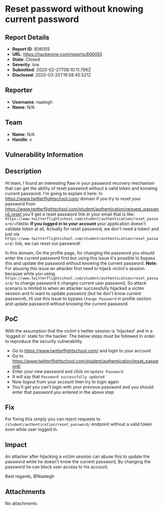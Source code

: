 # Reset password without knowing current password

## Report Details
- **Report ID**: 806055
- **URL**: https://hackerone.com/reports/806055
- **State**: Closed
- **Severity**: low
- **Submitted**: 2020-02-27T08:10:11.796Z
- **Disclosed**: 2020-03-25T19:58:45.521Z

## Reporter
- **Username**: naategh
- **Name**: N/A

## Team
- **Name**: N/A
- **Handle**: x

## Vulnerability Information
## Description
Hi team,
I found an interesting flaw in your password recovery mechanism that can get the ability of reset password without a valid token and knowing current password. I'm going to explain it here:
In https://www.twitterflightschool.com/ domain if you try to reset your password from https://www.twitterflightschool.com/student/authentication/request_password_reset you'll get a reset password link in your email that is like:
`https://www.twitterflightschool.com/student/authentication/reset_password/<TOKEN>`
**If you logged in to your account**  your application doesn't validate token at all, Actually for reset password, we don't need a token! and just via `https://www.twitterflightschool.com/student/authentication/reset_password/` link, we can reset our password!

In this domain, On the profile page, for changing the password you should enter the current password first but using this issue it's possible to bypass this and update the password without knowing the current password.
**Note:** For abusing this issue an attacker first need to hijack victim's session because while you using `https://www.twitterflightschool.com/student/authentication/reset_password/` to change password it changes current user password, So attack scenario is limited to when an attacker successfully hijacked a victim session and hi want to update password (but he don't know current password), Hi use this issue to bypass `Change Password` in profile section and update password without knowing the current password.

## PoC
With the assumption that the victim's twitter session is 'hijacked' and in a 'logged in' state for the hacker. The below steps must be followed In order to reproduce the security vulnerability.

- Go to https://www.twitterflightschool.com/ and login to your account
- Go to https://www.twitterflightschool.com/student/authentication/reset_password/
- Enter your new password and click on `Update Password`
- It will say that `Password successfully updated`
- Now logout from your account then try to login again
- You'll get you can't login with your previous password and you should enter that password you entered in the above step

## Fix
For fixing this simply you can reject requests to `/student/authentication/reset_password/` endpoint without a valid token even while user logged in.

## Impact

An attacker after hijacking a victim session can abuse this to update the password while he doesn't know the current password, By changing the password he can block user access to his account.

Best regards,
@Naategh

## Attachments
No attachments
